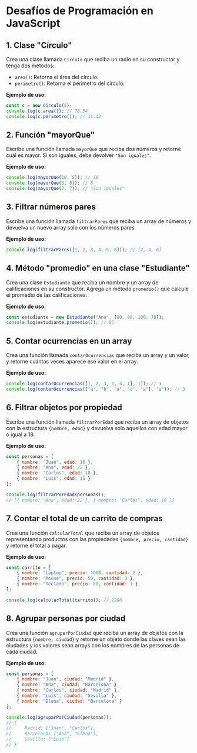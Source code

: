 # Desafíos de Programación en JavaScript

## 1. Clase "Círculo"
Crea una clase llamada `Circulo` que reciba un radio en su constructor y tenga dos métodos:
- `area()`: Retorna el área del círculo.
- `perimetro()`: Retorna el perímetro del círculo.

**Ejemplo de uso:**  
```js
const c = new Circulo(5);
console.log(c.area()); // 78.54
console.log(c.perimetro()); // 31.42
```

## 2. Función "mayorQue"
Escribe una función llamada `mayorQue` que reciba dos números y retorne cuál es mayor. Si son iguales, debe devolver `"Son iguales"`.

**Ejemplo de uso:**
```js
console.log(mayorQue(10, 5)); // 10
console.log(mayorQue(3, 8)); // 8
console.log(mayorQue(7, 7)); // "Son iguales"
```

## 3. Filtrar números pares
Escribe una función llamada `filtrarPares` que reciba un array de números y devuelva un nuevo array solo con los números pares.

**Ejemplo de uso:**
```js
console.log(filtrarPares([1, 2, 3, 4, 5, 6])); // [2, 4, 6]
```

## 4. Método "promedio" en una clase "Estudiante"
Crea una clase `Estudiante` que reciba un nombre y un array de calificaciones en su constructor. Agrega un método `promedio()` que calcule el promedio de las calificaciones.

**Ejemplo de uso:**
```js
const estudiante = new Estudiante("Ana", [90, 80, 100, 70]);
console.log(estudiante.promedio()); // 85
```

## 5. Contar ocurrencias en un array
Crea una función llamada `contarOcurrencias` que reciba un array y un valor, y retorne cuántas veces aparece ese valor en el array.

**Ejemplo de uso:**
```js
console.log(contarOcurrencias([1, 2, 3, 1, 4, 1], 1)); // 3
console.log(contarOcurrencias(["a", "b", "a", "c", "a"], "a")); // 3
```

## 6. Filtrar objetos por propiedad
Escribe una función llamada `filtrarPorEdad` que reciba un array de objetos con la estructura `{nombre, edad}` y devuelva solo aquellos con edad mayor o igual a 18.

**Ejemplo de uso:**
```js
const personas = [
    { nombre: "Juan", edad: 16 },
    { nombre: "Ana", edad: 22 },
    { nombre: "Carlos", edad: 18 },
    { nombre: "Luis", edad: 15 }
];

console.log(filtrarPorEdad(personas));
// [{ nombre: "Ana", edad: 22 }, { nombre: "Carlos", edad: 18 }]
```

## 7. Contar el total de un carrito de compras
Crea una función `calcularTotal` que reciba un array de objetos representando productos con las propiedades `{nombre, precio, cantidad}` y retorne el total a pagar.

**Ejemplo de uso:**
```js
const carrito = [
    { nombre: "Laptop", precio: 1000, cantidad: 2 },
    { nombre: "Mouse", precio: 50, cantidad: 3 },
    { nombre: "Teclado", precio: 80, cantidad: 1 }
];

console.log(calcularTotal(carrito)); // 2280
```

## 8. Agrupar personas por ciudad
Crea una función `agruparPorCiudad` que reciba un array de objetos con la estructura `{nombre, ciudad}` y retorne un objeto donde las claves sean las ciudades y los valores sean arrays con los nombres de las personas de cada ciudad.

**Ejemplo de uso:**
```js
const personas = [
    { nombre: "Juan", ciudad: "Madrid" },
    { nombre: "Ana", ciudad: "Barcelona" },
    { nombre: "Carlos", ciudad: "Madrid" },
    { nombre: "Luis", ciudad: "Sevilla" },
    { nombre: "Elena", ciudad: "Barcelona" }
];

console.log(agruparPorCiudad(personas));
// {
//     Madrid: ["Juan", "Carlos"],
//     Barcelona: ["Ana", "Elena"],
//     Sevilla: ["Luis"]
// }
